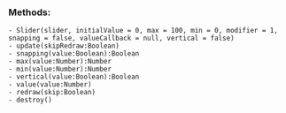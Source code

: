 ### Methods:
    - Slider(slider, initialValue = 0, max = 100, min = 0, modifier = 1, snapping = false, valueCallback = null, vertical = false)
    - update(skipRedraw:Boolean)
    - snapping(value:Boolean):Boolean
    - max(value:Number):Number
    - min(value:Number):Number
    - vertical(value:Boolean):Boolean
    - value(value:Number)
    - redraw(skip:Boolean)
    - destroy()